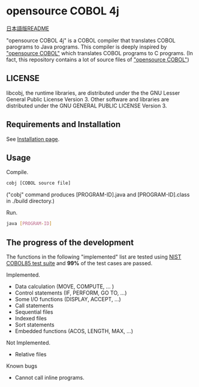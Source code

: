# opensource COBOL 4j

[日本語版README](https://github.com/opensourcecobol/opensourcecobol4j/blob/develop/README_JP.md)

"opensource COBOL 4j" is a COBOL compiler that translates COBOL parograms to Java programs.
This compiler is deeply inspired by ["opensource COBOL"](https://github.com/opensourcecobol/opensource-cobol) which translates COBOL programs to C programs.
(In fact, this repository contains a lot of source files of ["opensource COBOL"](https://github.com/opensourcecobol/opensource-cobol))

## LICENSE

libcobj, the runtime libraries, are distributed under the the GNU Lesser General Public License Version 3.
Other software and libraries are distributed under the GNU GENERAL PUBLIC LICENSE Version 3.

## Requirements and Installation

See [Installation page](https://github.com/opensourcecobol/opensourcecobol4j/wiki/Installation).

## Usage

Compile.
```bash
cobj [COBOL source file]
```
("cobj" command produces [PROGRAM-ID].java and [PROGRAM-ID].class in ./build directory.)

Run.
```bash
java [PROGRAM-ID]
```

## The progress of the development

The functions in the following "implemented" list are tested using [NIST COBOL85 test suite](https://www.itl.nist.gov/div897/ctg/cobol_form.htm)
and **99%** of the test cases are passed.

Implemented.

* Data calculation (MOVE, COMPUTE, ... )
* Control statements (IF, PERFORM, GO TO, ...)
* Some I/O functions (DISPLAY, ACCEPT, ...)
* Call statements
* Sequential files
* Indexed files
* Sort statements
* Embedded functions (ACOS, LENGTH, MAX, ...)

Not Implemented.

* Relative files

Known bugs

* Cannot call inline programs.
